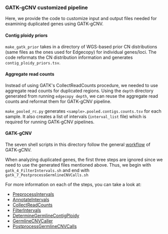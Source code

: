 ### GATK-gCNV customized pipeline

Here, we provide the code to customize input and output files needed for examining duplicated genes using GATK-gCNV.

#### Contig ploidy priors
`make_gatk_prior` takes in a directory of WGS-based prior CN distributions (same files as the ones used for Edgecopy) for individual genes/loci. The code reformats the CN distribution information and generates `contig_ploidy_priors.tsv`.

#### Aggregate read counts
Instead of using GATK's CollectReadCounts procedure, we needed to use aggregate read counts for duplicated regions. Using the `depth` directory generated from running `edgecopy depth`, we can reuse the aggregate read counts and reformat them for GATK-gCNV pipeline. 

`make_pooled_rc.py` generates `<sample>.pooled.contigs.counts.tsv` for each sample. It also creates a list of intervals (`interval_list` file) which is required for running GATK-gCNV pipelines.

#### GATK-gCNV

The seven shell scripts in this directory follow the general [workflow](https://gatk.broadinstitute.org/hc/user_images/01J7662ZAP45MFN2VQ09YJEQ86.png) of GATK-gCNV. 

When analyzing duplicated genes, the first three steps are ignored since we need to use the generated files mentioned above. Thus, we begin with `gatk_4_FilterIntervals.sh` and end with `gatk_7_PostprocessGermlineCNVCalls.sh`

For more information on each of the steps, you can take a look at:
* [PreprocessIntervals](https://gatk.broadinstitute.org/hc/en-us/articles/13832754597915-PreprocessIntervals)
* [AnnotateIntervals](https://gatk.broadinstitute.org/hc/en-us/articles/360041416652-AnnotateIntervals)
* [CollectReadCounts](https://gatk.broadinstitute.org/hc/en-us/articles/360037592671-CollectReadCounts)
* [FilterIntervals](https://gatk.broadinstitute.org/hc/en-us/articles/360040507991-FilterIntervals)
* [DetermineGermlineContigPloidy](https://gatk.broadinstitute.org/hc/en-us/articles/360040507451-DetermineGermlineContigPloidy)
* [GermlineCNVCaller](https://gatk.broadinstitute.org/hc/en-us/articles/360040097712-GermlineCNVCaller)
* [PostprocessGermlineCNVCalls](https://gatk.broadinstitute.org/hc/en-us/articles/360037593411-PostprocessGermlineCNVCalls)

